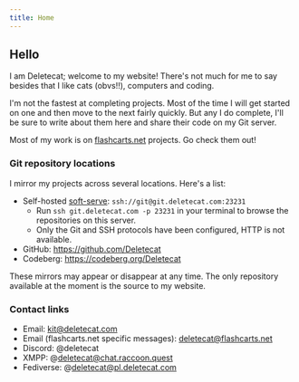 ```yaml
---
title: Home
---
```

## Hello

I am Deletecat; welcome to my website! There's not much for me to say besides that I like cats (obvs!!), computers and coding.

I'm not the fastest at completing projects. Most of the time I will get started on one and then move to the next fairly quickly. But any I do complete, I'll be sure to write about them here and share their code on my Git server.

Most of my work is on [flashcarts.net](https://github.com/flashcarts) projects. Go check them out!

### Git repository locations

I mirror my projects across several locations. Here's a list:

+ Self-hosted [soft-serve](https://github.com/charmbracelet/soft-serve): `ssh://git@git.deletecat.com:23231`
	+ Run `ssh git.deletecat.com -p 23231` in your terminal to browse the repositories on this server.
	+ Only the Git and SSH protocols have been configured, HTTP is not available.
+ GitHub: <https://github.com/Deletecat>
+ Codeberg: <https://codeberg.org/Deletecat>

These mirrors may appear or disappear at any time. The only repository available at the moment is the source to my website.

### Contact links
+ Email: [kit@deletecat.com](mailto:kit@deletecat.com)
+ Email (flashcarts.net specific messages): [deletecat@flashcarts.net](mailto:deletecat@flashcarts.net)
+ Discord: @deletecat
+ XMPP: @deletecat@chat.raccoon.quest
+ Fediverse: @deletecat@pl.deletecat.com 
